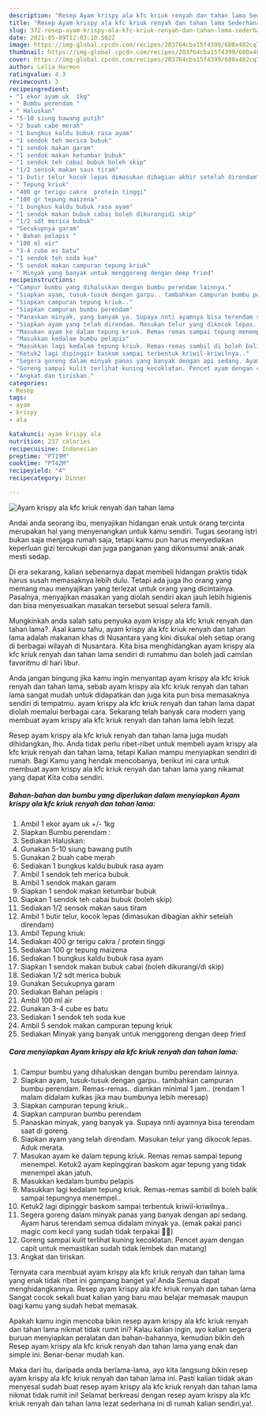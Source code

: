 ```yaml
---
description: "Resep Ayam krispy ala kfc kriuk renyah dan tahan lama Sederhana Untuk Jualan"
title: "Resep Ayam krispy ala kfc kriuk renyah dan tahan lama Sederhana Untuk Jualan"
slug: 372-resep-ayam-krispy-ala-kfc-kriuk-renyah-dan-tahan-lama-sederhana-untuk-jualan
date: 2021-05-09T12:03:10.502Z
image: https://img-global.cpcdn.com/recipes/203764cba15f4399/680x482cq70/ayam-krispy-ala-kfc-kriuk-renyah-dan-tahan-lama-foto-resep-utama.jpg
thumbnail: https://img-global.cpcdn.com/recipes/203764cba15f4399/680x482cq70/ayam-krispy-ala-kfc-kriuk-renyah-dan-tahan-lama-foto-resep-utama.jpg
cover: https://img-global.cpcdn.com/recipes/203764cba15f4399/680x482cq70/ayam-krispy-ala-kfc-kriuk-renyah-dan-tahan-lama-foto-resep-utama.jpg
author: Lelia Harmon
ratingvalue: 4.3
reviewcount: 3
recipeingredient:
- "1 ekor ayam uk  1kg"
- " Bumbu perendam "
- " Haluskan"
- "5-10 siung bawang putih"
- "2 buah cabe merah"
- "1 bungkus kaldu bubuk rasa ayam"
- "1 sendok teh merica bubuk"
- "1 sendok makan garam"
- "1 sendok makan ketumbar bubuk"
- "1 sendok teh cabai bubuk boleh skip"
- "1/2 sensok makan saus tiram"
- "1 butir telur kocok lepas dimasukan dibagian akhir setelah direndam"
- " Tepung kriuk"
- "400 gr terigu cakra  protein tinggi"
- "100 gr tepung maizena"
- "1 bungkus kaldu bubuk rasa ayam"
- "1 sendok makan bubuk cabai boleh dikurangidi skip"
- "1/2 sdt merica bubuk"
- "Secukupnya garam"
- " Bahan pelapis "
- "100 ml air"
- "3-4 cube es batu"
- "1 sendok teh soda kue"
- "5 sendok makan campuran tepung kriuk"
- " Minyak yang banyak untuk menggoreng dengan deep fried"
recipeinstructions:
- "Campur bumbu yang dihaluskan dengan bumbu perendam lainnya."
- "Siapkan ayam, tusuk-tusuk dengan garpu.. tambahkan campuran bumbu perendam. Remas-remas.. diamkan minimal 1 jam.. (rendam 1 malam didalam kulkas jika mau bumbunya lebih meresap)"
- "Siapkan campuran tepung kriuk.."
- "Siapkan campuran bumbu perendam"
- "Panaskan minyak, yang banyak ya. Supaya nnti ayamnya bisa terendam saat di goreng."
- "Siapkan ayam yang telah direndam. Masukan telur yang dikocok lepas. Aduk merata."
- "Masukan ayam ke dalam tepung kriuk. Remas remas sampai tepung menempel. Ketuk2 ayam kepinggiran baskom agar tepung yang tidak menempel akan jatuh."
- "Masukkan kedalam bumbu pelapis"
- "Masukkan lagi kedalam tepung kriuk. Remas-remas sambil di boleh balik sampai tepungnya menempel.."
- "Ketuk2 lagi dipinggir baskom sampai terbentuk kriwil-kriwilnya.."
- "Segera goreng dalam minyak panas yang banyak dengan api sedang. Ayam harus terendam semua didalam minyak ya. (emak pakai panci magic com kecil yang sudah tidak terpakai 😬😬)"
- "Goreng sampai kulit terlihat kuning kecoklatan. Pencet ayam dengan capit untuk memastikan sudah tidak lembek dan matang)"
- "Angkat dan tiriskan."
categories:
- Resep
tags:
- ayam
- krispy
- ala

katakunci: ayam krispy ala 
nutrition: 237 calories
recipecuisine: Indonesian
preptime: "PT19M"
cooktime: "PT42M"
recipeyield: "4"
recipecategory: Dinner

---
```



![Ayam krispy ala kfc kriuk renyah dan tahan lama](https://img-global.cpcdn.com/recipes/203764cba15f4399/680x482cq70/ayam-krispy-ala-kfc-kriuk-renyah-dan-tahan-lama-foto-resep-utama.jpg)

Andai anda seorang ibu, menyajikan hidangan enak untuk orang tercinta merupakan hal yang menyenangkan untuk kamu sendiri. Tugas seorang istri bukan saja menjaga rumah saja, tetapi kamu pun harus menyediakan keperluan gizi tercukupi dan juga panganan yang dikonsumsi anak-anak mesti sedap.

Di era  sekarang, kalian sebenarnya dapat membeli hidangan praktis tidak harus susah memasaknya lebih dulu. Tetapi ada juga lho orang yang memang mau menyajikan yang terlezat untuk orang yang dicintainya. Pasalnya, menyajikan masakan yang diolah sendiri akan jauh lebih higienis dan bisa menyesuaikan masakan tersebut sesuai selera famili. 



Mungkinkah anda salah satu penyuka ayam krispy ala kfc kriuk renyah dan tahan lama?. Asal kamu tahu, ayam krispy ala kfc kriuk renyah dan tahan lama adalah makanan khas di Nusantara yang kini disukai oleh setiap orang di berbagai wilayah di Nusantara. Kita bisa menghidangkan ayam krispy ala kfc kriuk renyah dan tahan lama sendiri di rumahmu dan boleh jadi camilan favoritmu di hari libur.

Anda jangan bingung jika kamu ingin menyantap ayam krispy ala kfc kriuk renyah dan tahan lama, sebab ayam krispy ala kfc kriuk renyah dan tahan lama sangat mudah untuk didapatkan dan juga kita pun bisa memasaknya sendiri di tempatmu. ayam krispy ala kfc kriuk renyah dan tahan lama dapat diolah memalui berbagai cara. Sekarang telah banyak cara modern yang membuat ayam krispy ala kfc kriuk renyah dan tahan lama lebih lezat.

Resep ayam krispy ala kfc kriuk renyah dan tahan lama juga mudah dihidangkan, lho. Anda tidak perlu ribet-ribet untuk membeli ayam krispy ala kfc kriuk renyah dan tahan lama, tetapi Kalian mampu menyiapkan sendiri di rumah. Bagi Kamu yang hendak mencobanya, berikut ini cara untuk membuat ayam krispy ala kfc kriuk renyah dan tahan lama yang nikamat yang dapat Kita coba sendiri.

<!--inarticleads1-->

##### Bahan-bahan dan bumbu yang diperlukan dalam menyiapkan Ayam krispy ala kfc kriuk renyah dan tahan lama:

1. Ambil 1 ekor ayam uk +/- 1kg
1. Siapkan  Bumbu perendam :
1. Sediakan  Haluskan:
1. Gunakan 5-10 siung bawang putih
1. Gunakan 2 buah cabe merah
1. Sediakan 1 bungkus kaldu bubuk rasa ayam
1. Ambil 1 sendok teh merica bubuk
1. Ambil 1 sendok makan garam
1. Siapkan 1 sendok makan ketumbar bubuk
1. Siapkan 1 sendok teh cabai bubuk (boleh skip)
1. Sediakan 1/2 sensok makan saus tiram
1. Ambil 1 butir telur, kocok lepas (dimasukan dibagian akhir setelah direndam)
1. Ambil  Tepung kriuk:
1. Sediakan 400 gr terigu cakra / protein tinggi
1. Sediakan 100 gr tepung maizena
1. Sediakan 1 bungkus kaldu bubuk rasa ayam
1. Siapkan 1 sendok makan bubuk cabai (boleh dikurangi/di skip)
1. Sediakan 1/2 sdt merica bubuk
1. Gunakan Secukupnya garam
1. Sediakan  Bahan pelapis :
1. Ambil 100 ml air
1. Gunakan 3-4 cube es batu
1. Sediakan 1 sendok teh soda kue
1. Ambil 5 sendok makan campuran tepung kriuk
1. Sediakan  Minyak yang banyak untuk menggoreng dengan deep fried




<!--inarticleads2-->

##### Cara menyiapkan Ayam krispy ala kfc kriuk renyah dan tahan lama:

1. Campur bumbu yang dihaluskan dengan bumbu perendam lainnya.
1. Siapkan ayam, tusuk-tusuk dengan garpu.. tambahkan campuran bumbu perendam. Remas-remas.. diamkan minimal 1 jam.. (rendam 1 malam didalam kulkas jika mau bumbunya lebih meresap)
1. Siapkan campuran tepung kriuk..
1. Siapkan campuran bumbu perendam
1. Panaskan minyak, yang banyak ya. Supaya nnti ayamnya bisa terendam saat di goreng.
1. Siapkan ayam yang telah direndam. Masukan telur yang dikocok lepas. Aduk merata.
1. Masukan ayam ke dalam tepung kriuk. Remas remas sampai tepung menempel. Ketuk2 ayam kepinggiran baskom agar tepung yang tidak menempel akan jatuh.
1. Masukkan kedalam bumbu pelapis
1. Masukkan lagi kedalam tepung kriuk. Remas-remas sambil di boleh balik sampai tepungnya menempel..
1. Ketuk2 lagi dipinggir baskom sampai terbentuk kriwil-kriwilnya..
1. Segera goreng dalam minyak panas yang banyak dengan api sedang. Ayam harus terendam semua didalam minyak ya. (emak pakai panci magic com kecil yang sudah tidak terpakai 😬😬)
1. Goreng sampai kulit terlihat kuning kecoklatan. Pencet ayam dengan capit untuk memastikan sudah tidak lembek dan matang)
1. Angkat dan tiriskan.




Ternyata cara membuat ayam krispy ala kfc kriuk renyah dan tahan lama yang enak tidak ribet ini gampang banget ya! Anda Semua dapat menghidangkannya. Resep ayam krispy ala kfc kriuk renyah dan tahan lama Sangat cocok sekali buat kalian yang baru mau belajar memasak maupun bagi kamu yang sudah hebat memasak.

Apakah kamu ingin mencoba bikin resep ayam krispy ala kfc kriuk renyah dan tahan lama nikmat tidak rumit ini? Kalau kalian ingin, ayo kalian segera buruan menyiapkan peralatan dan bahan-bahannya, kemudian bikin deh Resep ayam krispy ala kfc kriuk renyah dan tahan lama yang enak dan simple ini. Benar-benar mudah kan. 

Maka dari itu, daripada anda berlama-lama, ayo kita langsung bikin resep ayam krispy ala kfc kriuk renyah dan tahan lama ini. Pasti kalian tiidak akan menyesal sudah buat resep ayam krispy ala kfc kriuk renyah dan tahan lama nikmat tidak rumit ini! Selamat berkreasi dengan resep ayam krispy ala kfc kriuk renyah dan tahan lama lezat sederhana ini di rumah kalian sendiri,ya!.

